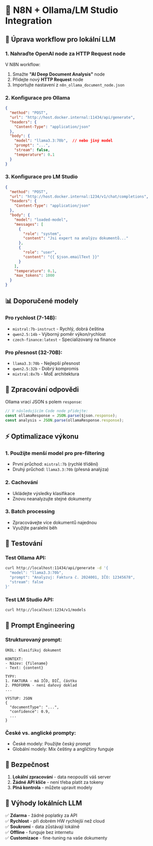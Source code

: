 # 🤖 N8N + Ollama/LM Studio Integration

## 🔧 Úprava workflow pro lokální LLM

### 1. **Nahraďte OpenAI node za HTTP Request node**

V N8N workflow:
1. Smažte **"AI Deep Document Analysis"** node
2. Přidejte nový **HTTP Request** node
3. Importujte nastavení z `n8n_ollama_document_node.json`

### 2. **Konfigurace pro Ollama**

```json
{
  "method": "POST",
  "url": "http://host.docker.internal:11434/api/generate",
  "headers": {
    "Content-Type": "application/json"
  },
  "body": {
    "model": "llama3.3:70b",  // nebo jiný model
    "prompt": "...",
    "stream": false,
    "temperature": 0.1
  }
}
```

### 3. **Konfigurace pro LM Studio**

```json
{
  "method": "POST", 
  "url": "http://host.docker.internal:1234/v1/chat/completions",
  "headers": {
    "Content-Type": "application/json"
  },
  "body": {
    "model": "loaded-model",
    "messages": [
      {
        "role": "system",
        "content": "Jsi expert na analýzu dokumentů..."
      },
      {
        "role": "user", 
        "content": "{{ $json.emailText }}"
      }
    ],
    "temperature": 0.1,
    "max_tokens": 1000
  }
}
```

## 📊 Doporučené modely

### Pro rychlost (7-14B):
- `mistral:7b-instruct` - Rychlý, dobrá čeština
- `qwen2.5:14b` - Výborný poměr výkon/rychlost
- `czech-finance:latest` - Specializovaný na finance

### Pro přesnost (32-70B):
- `llama3.3:70b` - Nejlepší přesnost
- `qwen2.5:32b` - Dobrý kompromis
- `mixtral:8x7b` - MoE architektura

## 🔄 Zpracování odpovědi

Ollama vrací JSON s polem `response`:

```javascript
// V následujícím Code node přidejte:
const ollamaResponse = JSON.parse($json.response);
const analysis = JSON.parse(ollamaResponse.response);
```

## ⚡ Optimalizace výkonu

### 1. **Použijte menší model pro pre-filtering**
- První průchod: `mistral:7b` (rychlé třídění)
- Druhý průchod: `llama3.3:70b` (přesná analýza)

### 2. **Cachování**
- Ukládejte výsledky klasifikace
- Znovu neanalyzujte stejné dokumenty

### 3. **Batch processing**
- Zpracovávejte více dokumentů najednou
- Využijte paralelní běh

## 🧪 Testování

### Test Ollama API:
```bash
curl http://localhost:11434/api/generate -d '{
  "model": "llama3.3:70b",
  "prompt": "Analyzuj: Faktura č. 2024001, IČO: 12345678",
  "stream": false
}'
```

### Test LM Studio API:
```bash
curl http://localhost:1234/v1/models
```

## 📝 Prompt Engineering

### Strukturovaný prompt:
```
ÚKOL: Klasifikuj dokument

KONTEXT:
- Název: {filename}
- Text: {content}

TYPY:
1. FAKTURA - má IČO, DIČ, částku
2. PROFORMA - není daňový doklad
...

VÝSTUP: JSON
{
  "documentType": "...",
  "confidence": 0.9,
  ...
}
```

### České vs. anglické prompty:
- České modely: Použijte český prompt
- Globální modely: Mix češtiny a angličtiny funguje

## 🔐 Bezpečnost

1. **Lokální zpracování** - data neopouští váš server
2. **Žádné API klíče** - není třeba platit za tokeny
3. **Plná kontrola** - můžete upravit modely

## 🚀 Výhody lokálních LLM

✅ **Zdarma** - žádné poplatky za API  
✅ **Rychlost** - při dobrém HW rychlejší než cloud  
✅ **Soukromí** - data zůstávají lokálně  
✅ **Offline** - funguje bez internetu  
✅ **Customizace** - fine-tuning na vaše dokumenty